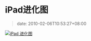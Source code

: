 # iPad进化图
>date: 2010-02-06T10:53:27+08:00



[![](https://coolshell.cn/wp-content/uploads/2010/02/ipad.jpg "iPad 进化图")](https://coolshell.cn/wp-content/uploads/2010/02/ipad.jpg)



